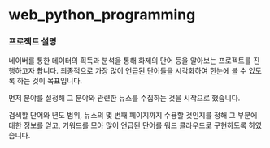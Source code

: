 # web_python_programming

### 프로젝트 설명
네이버를 통한 데이터의 획득과 분석을 통해 화제의 단어 등을 알아보는 프로젝트를 진행하고자 합니다. 최종적으로 가장 많이 언급된 단어들을 시각화하여 한눈에 볼 수 있도록 하는 것이 목표입니다. 

먼저 분야를 설정해 그 분야와 관련한 뉴스를 수집하는 것을 시작으로 했습니다. 

검색할 단어와 년도 범위, 뉴스의 몇 번째 페이지까지 수용할 것인지를 정해 그 부분에 대한 정보를 얻고, 키워드를 모아 많이 언급된 단어를 워드 클라우드로 구현하도록 하였습니다.
